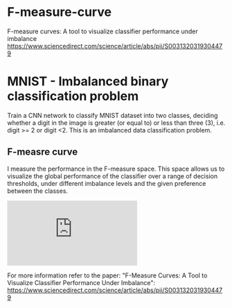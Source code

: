 # F-measure-curve
F-measure curves: A tool to visualize classifier performance under imbalance https://www.sciencedirect.com/science/article/abs/pii/S0031320319304479



# MNIST - Imbalanced binary classification problem
Train a CNN network to classify MNIST dataset into two classes, deciding
whether a digit in the image is greater (or equal to) or less than three (3), i.e. digit >= 2 or digit <2.
This is an imbalanced data classification problem.

## F-measre curve
I measure the performance in the F-measure space. This space allows us to visualize the global performance of the classifier over a range of decision thresholds, under different imbalance levels and the given preference between the classes.

![equation](http://latex.codecogs.com/gif.latex?F_%5Calpha%20%3D%20%5Cfrac%7B%5Cmbox%7BTPR%7D/%5Calpha%7D%7B1/%5Calpha%20&plus;%20%5Cmbox%7BFPR%7D/P%28&plus;%29&plus;%5Cmbox%7BTPR%7D-%5Cmbox%7BFPR%7D-1%7D)

For more information refer to the paper: "F-Measure Curves: A Tool to Visualize Classifier Performance Under Imbalance": https://www.sciencedirect.com/science/article/abs/pii/S0031320319304479
